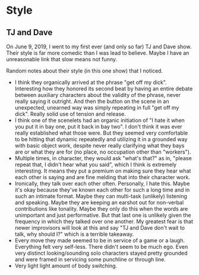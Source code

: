 # Style

## TJ and Dave

On June 9, 2019, I went to my first ever (and only so far) TJ and Dave
show. Their style is far more comedic than I was lead to believe. Maybe
I have an unreasonable link that slow means not funny.

Random notes about their style (in this one show) that I noticed.

- I think they organically arrived at the phrase "get off my dick".
  Interesting how they honored its second beat by having an entire
  debate between auxiliary characters about the validity of the phrase,
  never really saying it outright. And then the button on the scene in an
  unexpected, unearned way was simply repeating in full "get off my dick".
  Really solid use of tension and release.
- I think one of the scenelets had an organic initiation of "I hate it
  when you put it in bay one, put it back in bay two". I don't think it
  was ever really established what those were. But they seemed very
  comfortable to be hitting that dynamic repeatedly and utilizing it in
  a grounded way with basic object work, despite never really clarifying
  what they bays are or what they are for (no place, no occupation other
  than "workers").
- Multiple times, in character, they would ask "what's that?" as in,
  "please repeat that, I didn't hear what you said", which I think is
  extremely interesting. It means they put a premium on making sure they
  hear what each other is saying and are fine melding that into their
  character work.
- Ironically, they talk over each other often. Personally, I hate this.
  Maybe it's okay because they've known each other for such a long time
  and in such an intimate format. Maybe they can multi-task (unlikely)
  listening and speaking. Maybe they are keeping an earshot out for
  non-verbal contributions like tonality. Maybe they only do this when
  the words are unimportant and just performative. But that last one is
  unlikely given the frequency in which they talked over one another. My
  greatest fear is that newer improvisors will look at this and say "TJ
  and Dave don't wait to talk, why should I?" which is a terrible
  takeaway.
- Every move they made seemed to be in service of a game or a laugh.
  Everything felt very self-less. There didn't seem to be much ego. Even
  very distinct looking/sounding solo characters stayed pretty grounded
  and were framed in servicing some punchline or through line.
- Very light light amount of body switching.
